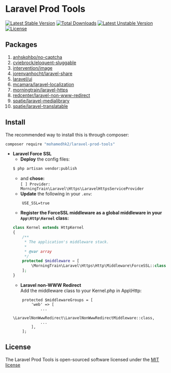 # Laravel Prod Tools

[![Latest Stable Version](http://poser.pugx.org/mohamedhk2/laravel-prod-tools/v)](https://packagist.org/packages/mohamedhk2/laravel-prod-tools)
[![Total Downloads](http://poser.pugx.org/mohamedhk2/laravel-prod-tools/downloads)](https://packagist.org/packages/mohamedhk2/laravel-prod-tools)
[![Latest Unstable Version](http://poser.pugx.org/mohamedhk2/laravel-prod-tools/v/unstable)](https://packagist.org/packages/mohamedhk2/laravel-prod-tools)
[![License](http://poser.pugx.org/mohamedhk2/laravel-prod-tools/license)](https://packagist.org/packages/mohamedhk2/laravel-prod-tools)

## Packages

1. [anhskohbo/no-captcha](https://packagist.org/packages/anhskohbo/no-captcha)
1. [cviebrock/eloquent-sluggable](https://packagist.org/packages/cviebrock/eloquent-sluggable)
1. [intervention/image](https://packagist.org/packages/intervention/image)
1. [jorenvanhocht/laravel-share](https://packagist.org/packages/jorenvanhocht/laravel-share)
1. [laravel/ui](https://packagist.org/packages/laravel/ui)
1. [mcamara/laravel-localization](https://packagist.org/packages/mcamara/laravel-localization)
1. [morningtrain/laravel-https](https://packagist.org/packages/morningtrain/laravel-https)
1. [redcenter/laravel-non-www-redirect](https://packagist.org/packages/redcenter/laravel-non-www-redirect)
1. [spatie/laravel-medialibrary](https://packagist.org/packages/spatie/laravel-medialibrary)
1. [spatie/laravel-translatable](https://packagist.org/packages/spatie/laravel-translatable)

## Install
The recommended way to install this is through composer:
```bash
composer require "mohamedhk2/laravel-prod-tools"
```
- **Laravel Force SSL**  
  - **Deploy** the config files:
  ``` bash
  $ php artisan vendor:publish
  ```
  - and **chose:**  
    `[ ] Provider: MorningTrain\Laravel\Https\LaravelHttpsServiceProvider`  
  - **Update** the following in your `.env`:
  ```dotenv
      USE_SSL=true
  ```
  - **Register the ForceSSL middleware as a global middleware in your `App\Http\Kernel` class:**  
  ``` php
  class Kernel extends HttpKernel
  {
      /**
       * The application's middleware stack.
       *
       * @var array
       */
      protected $middleware = [
          \MorningTrain\Laravel\Https\Http\Middleware\ForceSSL::class,
      ];
  }
  ```
  - **Laravel non-WWW Redirect**  
  Add the middleware class to your Kernel.php in App\Http:
  ```
      protected $middlewareGroups = [
          'web' => [
              ...
              \LaravelNonWwwRedirect\LaravelNonWwwRedirectMiddleware::class,
              ...
          ],
      ];
  ```
## License
The Laravel Prod Tools is open-sourced software licensed under the [MIT license](http://opensource.org/licenses/MIT)
